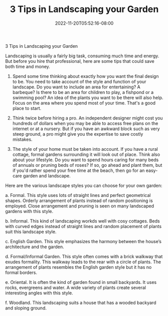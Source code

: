 ﻿---
title: "3 Tips in Landscaping your Garden"
date: 2022-11-20T05:52:16-08:00
description: "Gardening Tips for Web Success"
featured_image: "/images/Gardening.jpg"
tags: ["Gardening"]
---

3 Tips in Landscaping your Garden

Landscaping is usually a fairly big task, consuming much time and energy. But before you hire that professional, here are some tips that could save both time and money.

1. Spend some time thinking about exactly how you want the final design to be. You need to take account of the style and function of your landscape. Do you want to include an area for entertaining? A barbeque? Is there to be an area for children to play, a fishpond or a swimming pool? An idea of the plants you want to be there will also help. Focus on the area where you spend most of your time. That's a good place to start.

2. Think twice before hiring a pro. An independent designer might cost you hundreds of dollars when you may be able to access free plans on the internet or at a nursery. But if you have an awkward block such as very steep ground, a pro might give you the expertise to save costly mistakes.

3. The style of your home must be taken into account. If you have a rural cottage, formal gardens surrounding it will look out of place. Think also about your lifestyle. Do you want to spend hours caring for many beds of annuals or pruning beds of roses? If so, go ahead and plant them, but if you'd rather spend your free time at the beach, then go for an easy-care garden and landscape.

Here are the various landscape styles you can choose for your own garden:

a. Formal. This style uses lots of straight lines and perfect geometrical shapes. Orderly arrangement of plants instead of random positioning is employed. Close arrangement and pruning is seen on many landscaped gardens with this style.

b. Informal. This kind of landscaping workds well with cosy cottages. Beds with curved edges instead of straight lines and random placement of plants suit this landscape style.

c. English Garden. This style emphasizes the harmony between the house’s architecture and the garden. 

d. Formal/Informal Garden. This style often comes with a brick walkway that exudes formality. This walkway leads to the rear with a circle of plants. The arrangement of plants resembles the English garden style but it has no formal borders.

e. Oriental. It is often the kind of garden found in small backyards. It uses rocks, evergreens and water. A wide variety of plants create several interesting angles with this style.

f. Woodland. This landscaping suits a house that has a wooded backyard and sloping ground.


